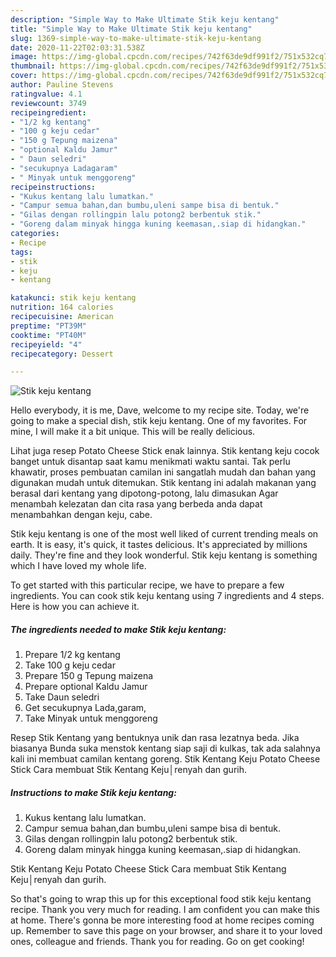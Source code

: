 ```yaml
---
description: "Simple Way to Make Ultimate Stik keju kentang"
title: "Simple Way to Make Ultimate Stik keju kentang"
slug: 1369-simple-way-to-make-ultimate-stik-keju-kentang
date: 2020-11-22T02:03:31.538Z
image: https://img-global.cpcdn.com/recipes/742f63de9df991f2/751x532cq70/stik-keju-kentang-foto-resep-utama.jpg
thumbnail: https://img-global.cpcdn.com/recipes/742f63de9df991f2/751x532cq70/stik-keju-kentang-foto-resep-utama.jpg
cover: https://img-global.cpcdn.com/recipes/742f63de9df991f2/751x532cq70/stik-keju-kentang-foto-resep-utama.jpg
author: Pauline Stevens
ratingvalue: 4.1
reviewcount: 3749
recipeingredient:
- "1/2 kg kentang"
- "100 g keju cedar"
- "150 g Tepung maizena"
- "optional Kaldu Jamur"
- " Daun seledri"
- "secukupnya Ladagaram"
- " Minyak untuk menggoreng"
recipeinstructions:
- "Kukus kentang lalu lumatkan."
- "Campur semua bahan,dan bumbu,uleni sampe bisa di bentuk."
- "Gilas dengan rollingpin lalu potong2 berbentuk stik."
- "Goreng dalam minyak hingga kuning keemasan,.siap di hidangkan."
categories:
- Recipe
tags:
- stik
- keju
- kentang

katakunci: stik keju kentang 
nutrition: 164 calories
recipecuisine: American
preptime: "PT39M"
cooktime: "PT40M"
recipeyield: "4"
recipecategory: Dessert

---
```



![Stik keju kentang](https://img-global.cpcdn.com/recipes/742f63de9df991f2/751x532cq70/stik-keju-kentang-foto-resep-utama.jpg)

Hello everybody, it is me, Dave, welcome to my recipe site. Today, we're going to make a special dish, stik keju kentang. One of my favorites. For mine, I will make it a bit unique. This will be really delicious.

Lihat juga resep Potato Cheese Stick enak lainnya. Stik kentang keju cocok banget untuk disantap saat kamu menikmati waktu santai. Tak perlu khawatir, proses pembuatan camilan ini sangatlah mudah dan bahan yang digunakan mudah untuk ditemukan. Stik kentang ini adalah makanan yang berasal dari kentang yang dipotong-potong, lalu dimasukan Agar menambah kelezatan dan cita rasa yang berbeda anda dapat menambahkan dengan keju, cabe.

Stik keju kentang is one of the most well liked of current trending meals on earth. It is easy, it's quick, it tastes delicious. It's appreciated by millions daily. They're fine and they look wonderful. Stik keju kentang is something which I have loved my whole life.


To get started with this particular recipe, we have to prepare a few ingredients. You can cook stik keju kentang using 7 ingredients and 4 steps. Here is how you can achieve it.

<!--inarticleads1-->

##### The ingredients needed to make Stik keju kentang:

1. Prepare 1/2 kg kentang
1. Take 100 g keju cedar
1. Prepare 150 g Tepung maizena
1. Prepare optional Kaldu Jamur
1. Take  Daun seledri
1. Get secukupnya Lada,garam,
1. Take  Minyak untuk menggoreng


Resep Stik Kentang yang bentuknya unik dan rasa lezatnya beda. Jika biasanya Bunda suka menstok kentang siap saji di kulkas, tak ada salahnya kali ini membuat camilan kentang goreng. Stik Kentang Keju Potato Cheese Stick Cara membuat Stik Kentang Keju│renyah dan gurih. 

<!--inarticleads2-->

##### Instructions to make Stik keju kentang:

1. Kukus kentang lalu lumatkan.
1. Campur semua bahan,dan bumbu,uleni sampe bisa di bentuk.
1. Gilas dengan rollingpin lalu potong2 berbentuk stik.
1. Goreng dalam minyak hingga kuning keemasan,.siap di hidangkan.


Stik Kentang Keju Potato Cheese Stick Cara membuat Stik Kentang Keju│renyah dan gurih. 

So that's going to wrap this up for this exceptional food stik keju kentang recipe. Thank you very much for reading. I am confident you can make this at home. There's gonna be more interesting food at home recipes coming up. Remember to save this page on your browser, and share it to your loved ones, colleague and friends. Thank you for reading. Go on get cooking!
